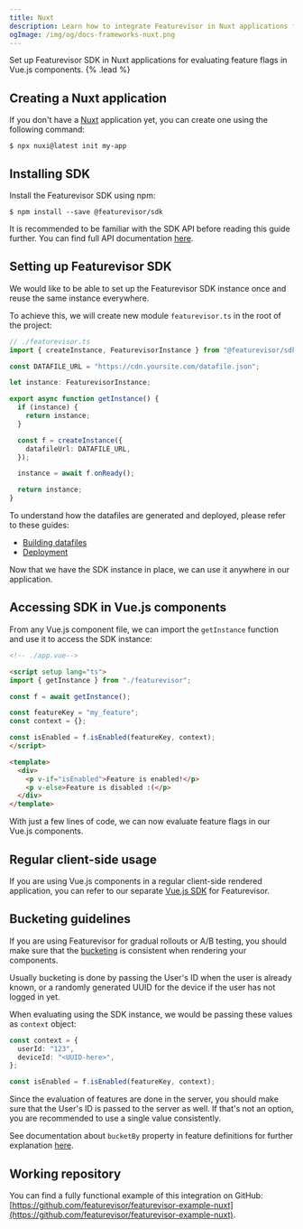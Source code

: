```yaml
---
title: Nuxt
description: Learn how to integrate Featurevisor in Nuxt applications for evaluating feature flags
ogImage: /img/og/docs-frameworks-nuxt.png
---
```


Set up Featurevisor SDK in Nuxt applications for evaluating feature flags in Vue.js components. {% .lead %}

## Creating a Nuxt application

If you don't have a [Nuxt](https://nuxt.com/) application yet, you can create one using the following command:

```
$ npx nuxi@latest init my-app
```

## Installing SDK

Install the Featurevisor SDK using npm:

```
$ npm install --save @featurevisor/sdk
```

It is recommended to be familiar with the SDK API before reading this guide further. You can find full API documentation [here](/docs/sdks).

## Setting up Featurevisor SDK

We would like to be able to set up the Featurevisor SDK instance once and reuse the same instance everywhere.

To achieve this, we will create new module `featurevisor.ts` in the root of the project:

```ts
// ./featurevisor.ts
import { createInstance, FeaturevisorInstance } from "@featurevisor/sdk";

const DATAFILE_URL = "https://cdn.yoursite.com/datafile.json";

let instance: FeaturevisorInstance;

export async function getInstance() {
  if (instance) {
    return instance;
  }

  const f = createInstance({
    datafileUrl: DATAFILE_URL,
  });

  instance = await f.onReady();

  return instance;
}
```

To understand how the datafiles are generated and deployed, please refer to these guides:

- [Building datafiles](/docs/building-datafiles)
- [Deployment](/docs/deployment)

Now that we have the SDK instance in place, we can use it anywhere in our application.

## Accessing SDK in Vue.js components

From any Vue.js component file, we can import the `getInstance` function and use it to access the SDK instance:

```html
<!-- ./app.vue-->

<script setup lang="ts">
import { getInstance } from "./featurevisor";

const f = await getInstance();

const featureKey = "my_feature";
const context = {};

const isEnabled = f.isEnabled(featureKey, context);
</script>

<template>
  <div>
    <p v-if="isEnabled">Feature is enabled!</p>
    <p v-else>Feature is disabled :(</p>
  </div>
</template>
```

With just a few lines of code, we can now evaluate feature flags in our Vue.js components.

## Regular client-side usage

If you are using Vue.js components in a regular client-side rendered application, you can refer to our separate [Vue.js SDK](/docs/vue) for Featurevisor.

## Bucketing guidelines

If you are using Featurevisor for gradual rollouts or A/B testing, you should make sure that the [bucketing](/docs/bucketing) is consistent when rendering your components.

Usually bucketing is done by passing the User's ID when the user is already known, or a randomly generated UUID for the device if the user has not logged in yet.

When evaluating using the SDK instance, we would be passing these values as `context` object:

```ts
const context = {
  userId: "123",
  deviceId: "<UUID-here>",
};

const isEnabled = f.isEnabled(featureKey, context);
```

Since the evaluation of features are done in the server, you should make sure that the User's ID is passed to the server as well. If that's not an option, you are recommended to use a single value consistently.

See documentation about `bucketBy` property in feature definitions for further explanation [here](/docs/features/#bucketing).

## Working repository

You can find a fully functional example of this integration on GitHub: [https://github.com/featurevisor/featurevisor-example-nuxt](https://github.com/featurevisor/featurevisor-example-nuxt).
